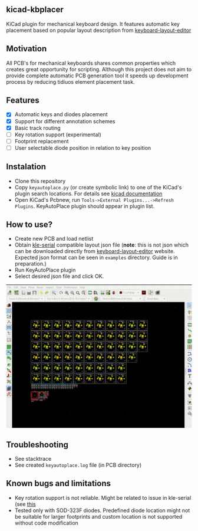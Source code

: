 ## kicad-kbplacer
KiCad plugin for mechanical keyboard design. It features automatic key placement based on popular layout description from [keyboard-layout-editor](http://www.keyboard-layout-editor.com/) 

## Motivation
All PCB's for mechanical keyboards shares common properties which creates great opportunity for scripting. Although this project does not aim to provide complete automatic PCB generation tool it speeds up development process by reducing tidiuos element placement task.

## Features
- [x] Automatic keys and diodes placement
- [x] Support for different annotation schemes
- [x] Basic track routing
- [ ] Key rotation support (experimental) 
- [ ] Footprint replacement
- [ ] User selectable diode position in relation to key position

## Instalation
- Clone this repository
- Copy `keyautoplace.py` (or create symbolic link) to one of the KiCad's plugin search locations. For details see [kicad documentation](https://docs.kicad-pcb.org/doxygen/md_Documentation_development_pcbnew-plugins.html) 
- Open KiCad's Pcbnew, run `Tools->External Plugins...->Refresh Plugins`. KeyAutoPlace plugin should appear in plugin list.

## How to use?
- Create new PCB and load netlist
- Obtain [kle-serial](https://github.com/ijprest/kle-serial) compatible layout json file (**note**: this is not json which can be downloaded directly from [keyboard-layout-editor](http://www.keyboard-layout-editor.com/) website. Expected json format can be seen in `examples` directory. Guide is in preparation.)
- Run KeyAutoPlace plugin
- Select desired json file and click OK.

![demo](demo.gif)

## Troubleshooting
- See stacktrace
- See created `keyautoplace.log` file (in PCB directory)

## Known bugs and limitations
- Key rotation support is not reliable. Might be related to issue in kle-serial (see [this](https://github.com/ijprest/kle-serial/pull/1)
- Tested only with SOD-323F diodes. Predefined diode location might not be suitable for larger footprints and custom location is not supported without code modification

